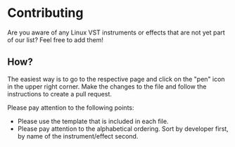 # Contributing

Are you aware of any Linux VST instruments or effects that are not yet part of our list? Feel free to add them!

## How?

The easiest way is to go to the respective page and click on the "pen" icon in the upper right corner. Make the changes to the file and follow the instructions to create a pull request.

Please pay attention to the following points:


- Please use the template that is included in each file.
- Please pay attention to the alphabetical ordering. Sort by developer first, by name of the instrument/effect second.
